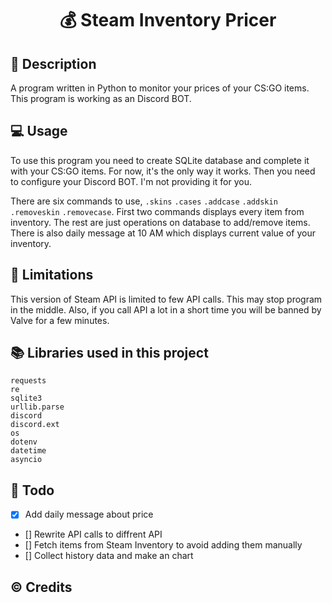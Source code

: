 # <p align="center"> 💰 Steam Inventory Pricer </p>

## 📖 Description
A program written in Python to monitor your prices of your CS:GO items. This program is working as an Discord BOT.

## 💻 Usage
To use this program you need to create SQLite database and complete it with your CS:GO items. For now, it's the only way it works. Then you need to configure your Discord BOT. I'm not providing it for you.

There are six commands to use, `.skins` `.cases` `.addcase` `.addskin` `.removeskin` `.removecase`. First two commands displays every item from inventory. The rest are just operations on database to add/remove items. There is also daily message at 10 AM which displays current value of your inventory.

## 🛑 Limitations

This version of Steam API is limited to few API calls. This may stop program in the middle. Also, if you call API a lot in a short time you will be banned by Valve for a few minutes.

## 📚 Libraries used in this project

```
requests
re
sqlite3
urllib.parse
discord
discord.ext
os
dotenv
datetime
asyncio
```

## 📜 Todo

- [x] Add daily message about price
- [] Rewrite API calls to diffrent API
- [] Fetch items from Steam Inventory to avoid adding them manually
- [] Collect history data and make an chart

## ©️ Credits
